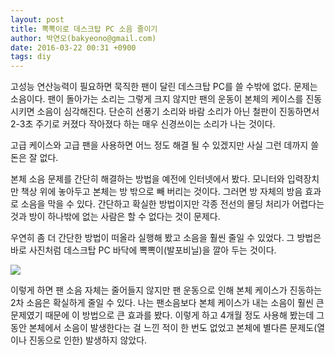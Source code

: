 ```yaml
---
layout: post
title: 뽁뽁이로 데스크탑 PC 소음 줄이기
author: 박연오(bakyeono@gmail.com)
date: 2016-03-22 00:31 +0900
tags: diy
---
```

고성능 연산능력이 필요하면 묵직한 팬이 달린 데스크탑 PC를 쓸 수밖에 없다. 문제는 소음이다. 팬이 돌아가는 소리는 그렇게 크지 않지만 팬의 운동이 본체의 케이스를 진동시키면 소음이 심각해진다. 단순히 선풍기 소리와 바람 소리가 아닌 철판이 진동하면서 2-3초 주기로 커졌다 작아졌다 하는 매우 신경쓰이는 소리가 나는 것이다.

고급 케이스와 고급 팬을 사용하면 어느 정도 해결 될 수 있겠지만 사실 그런 데까지 쓸 돈은 잘 없다.

본체 소음 문제를 간단히 해결하는 방법을 예전에 인터넷에서 봤다. 모니터와 입력장치만 책상 위에 놓아두고 본체는 방 밖으로 빼 버리는 것이다. 그러면 방 자체의 방음 효과로 소음을 막을 수 있다. 간단하고 확실한 방법이지만 각종 전선의 몰딩 처리가 어렵다는 것과 방이 하나밖에 없는 사람은 할 수 없다는 것이 문제다.

우연히 좀 더 간단한 방법이 떠올라 실행해 봤고 소음을 훨씬 줄일 수 있었다. 그 방법은 바로 사진처럼 데스크탑 PC 바닥에 뽁뽁이(발포비닐)을 깔아 두는 것이다.

![](http://bakyeono.net/img/reduce-desktop-pc-noise.png)

이렇게 하면 팬 소음 자체는 줄어들지 않지만 팬 운동으로 인해 본체 케이스가 진동하는 2차 소음은 확실하게 줄일 수 있다. 나는 팬소음보다 본체 케이스가 내는 소음이 훨씬 큰 문제였기 때문에 이 방법으로 큰 효과를 봤다. 이렇게 하고 4개월 정도 사용해 봤는데 그동안 본체에서 소음이 발생한다는 걸 느낀 적이 한 번도 없었고 본체에 별다른 문제도(열이나 진동으로 인한) 발생하지 않았다.
